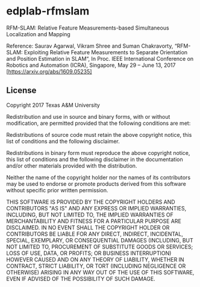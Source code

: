# edplab-rfmslam
RFM-SLAM: Relative Feature Measurements-based Simultaneous Localization and Mapping

Reference: Saurav Agarwal, Vikram Shree and Suman Chakravorty, “RFM-SLAM: Exploiting Relative Feature Measurements to Separate Orientation and Position Estimation in SLAM“, In Proc. IEEE International Conference on Robotics and Automation (ICRA), Singapore, May 29 – June 13, 2017 [https://arxiv.org/abs/1609.05235]

License
-------------------------------------------------
Copyright 2017 Texas A&M University

Redistribution and use in source and binary forms, with or without modification, are permitted provided that the following conditions are met:

Redistributions of source code must retain the above copyright notice, this list of conditions and the following disclaimer.

Redistributions in binary form must reproduce the above copyright notice, this list of conditions and the following disclaimer in the documentation and/or other materials provided with the distribution.

Neither the name of the copyright holder nor the names of its contributors may be used to endorse or promote products derived from this software without specific prior written permission.

THIS SOFTWARE IS PROVIDED BY THE COPYRIGHT HOLDERS AND CONTRIBUTORS "AS IS" AND ANY EXPRESS OR IMPLIED WARRANTIES, INCLUDING, BUT NOT LIMITED TO, THE IMPLIED WARRANTIES OF MERCHANTABILITY AND FITNESS FOR A PARTICULAR PURPOSE ARE DISCLAIMED. IN NO EVENT SHALL THE COPYRIGHT HOLDER OR CONTRIBUTORS BE LIABLE FOR ANY DIRECT, INDIRECT, INCIDENTAL, SPECIAL, EXEMPLARY, OR CONSEQUENTIAL DAMAGES (INCLUDING, BUT NOT LIMITED TO, PROCUREMENT OF SUBSTITUTE GOODS OR SERVICES; LOSS OF USE, DATA, OR PROFITS; OR BUSINESS INTERRUPTION) HOWEVER CAUSED AND ON ANY THEORY OF LIABILITY, WHETHER IN CONTRACT, STRICT LIABILITY, OR TORT (INCLUDING NEGLIGENCE OR OTHERWISE) ARISING IN ANY WAY OUT OF THE USE OF THIS SOFTWARE, EVEN IF ADVISED OF THE POSSIBILITY OF SUCH DAMAGE.
